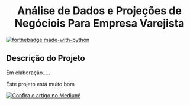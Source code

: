 <h1 align="center"> Análise de Dados e Projeções de Negóciois Para Empresa Varejista</h1>

[![forthebadge made-with-python](http://ForTheBadge.com/images/badges/made-with-python.svg)](https://www.python.org/)

<h2>Descrição do Projeto</h2>

Em elaboração.....

Este projeto está muito bom

[![Confira o artigo no Medium!](https://img.shields.io/badge/Medium-Profile-black?logo=medium)](https://medium.com/@alysson.montovanelli/an%C3%A1lise-de-dados-e-proje%C3%A7%C3%B5es-de-mercado-para-empresa-varejista-b7ed39fd0349)
